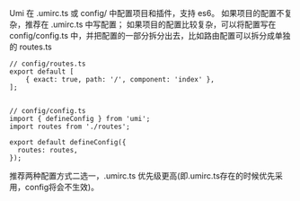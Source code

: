 Umi 在 .umirc.ts 或 config/ 中配置项目和插件，支持 es6。
如果项目的配置不复杂，推荐在 .umirc.ts 中写配置； 
如果项目的配置比较复杂，可以将配置写在 config/config.ts 中，并把配置的一部分拆分出去，比如路由配置可以拆分成单独的 routes.ts
```
// config/routes.ts
export default [
    { exact: true, path: '/', component: 'index' },
];


// config/config.ts
import { defineConfig } from 'umi';
import routes from './routes';

export default defineConfig({
  routes: routes,
});
```

推荐两种配置方式二选一，.umirc.ts 优先级更高(即.umirc.ts存在的时候优先采用，config将会不生效)。
